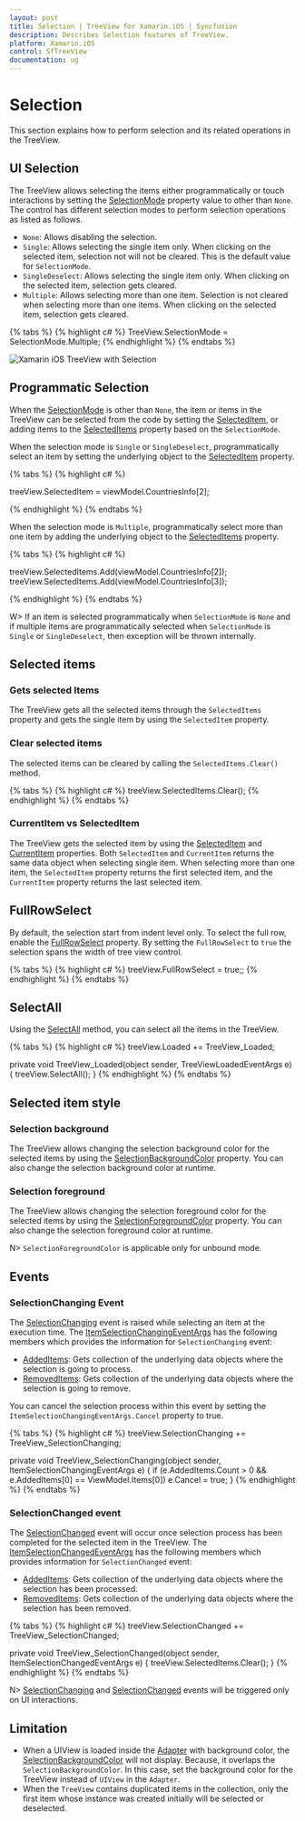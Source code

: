 ```yaml
---
layout: post
title: Selection | TreeView for Xamarin.iOS | Syncfusion
description: Describes Selection features of TreeView.
platform: Xamarin.iOS
control: SfTreeView
documentation: ug
---
```


# Selection

This section explains how to perform selection and its related operations in the TreeView.

## UI Selection
The TreeView allows selecting the items either programmatically or touch interactions by setting the [SelectionMode](https://help.syncfusion.com/cr/xamarin-ios/Syncfusion.SfTreeView.iOS~Syncfusion.iOS.TreeView.SfTreeView~SelectionMode.html) property value to other than `None`. The control has different selection modes to perform selection operations as listed as follows.

* `None`: Allows disabling the selection.
* `Single`: Allows selecting the single item only. When clicking on the selected item, selection not will not be cleared. This is the default value for `SelectionMode`.
* `SingleDeselect`: Allows selecting the single item only. When clicking on the selected item, selection gets cleared.
* `Multiple`: Allows selecting more than one item. Selection is not cleared when selecting more than one items. When clicking on the selected item, selection gets cleared.

{% tabs %}
{% highlight c# %}
TreeView.SelectionMode = SelectionMode.Multiple;
{% endhighlight %}
{% endtabs %}

![Xamarin iOS TreeView with Selection](Images/TreeView_Selection.png)

## Programmatic Selection

When the [SelectionMode](https://help.syncfusion.com/cr/xamarin-ios/Syncfusion.SfTreeView.iOS~Syncfusion.iOS.TreeView.SfTreeView~SelectionMode.html) is other than `None`, the item or items in the TreeView can be selected from the code by setting the [SelectedItem](https://help.syncfusion.com/cr/xamarin-ios/Syncfusion.SfTreeView.iOS~Syncfusion.iOS.TreeView.SfTreeView~SelectedItem.html), or adding items to the [SelectedItems](https://help.syncfusion.com/cr/xamarin-ios/Syncfusion.SfTreeView.iOS~Syncfusion.iOS.TreeView.SfTreeView~SelectedItems.html) property based on the `SelectionMode`.

When the selection mode is `Single` or `SingleDeselect`, programmatically select an item by setting the underlying object to the [SelectedItem](https://help.syncfusion.com/cr/xamarin-ios/Syncfusion.SfTreeView.iOS~Syncfusion.iOS.TreeView.SfTreeView~SelectedItem.html) property.

{% tabs %}
{% highlight c# %}

treeView.SelectedItem = viewModel.CountriesInfo[2];

{% endhighlight %}
{% endtabs %}

When the selection mode is `Multiple`, programmatically select more than one item by adding the underlying object to the [SelectedItems](https://help.syncfusion.com/cr/xamarin-ios/Syncfusion.SfTreeView.iOS~Syncfusion.iOS.TreeView.SfTreeView~SelectedItems.html) property.

{% tabs %}
{% highlight c# %}

treeView.SelectedItems.Add(viewModel.CountriesInfo[2]);
treeView.SelectedItems.Add(viewModel.CountriesInfo[3]);

{% endhighlight %}
{% endtabs %}

W> If an item is selected programmatically when `SelectionMode` is `None` and if multiple items are programmatically selected when `SelectionMode` is `Single` or `SingleDeselect`, then exception will be thrown internally.

## Selected items 

### Gets selected Items
The TreeView gets all the selected items through the `SelectedItems` property and gets the single item by using the `SelectedItem` property.

### Clear selected items
The selected items can be cleared by calling the `SelectedItems.Clear()` method.

{% tabs %}
{% highlight c# %}
treeView.SelectedItems.Clear();
{% endhighlight %}
{% endtabs %}

### CurrentItem vs SelectedItem

The TreeView gets the selected item by using the [SelectedItem](https://help.syncfusion.com/cr/xamarin-ios/Syncfusion.SfTreeView.iOS~Syncfusion.iOS.TreeView.SfTreeView~SelectedItem.html) and [CurrentItem](https://help.syncfusion.com/cr/xamarin-ios/Syncfusion.SfTreeView.iOS~Syncfusion.iOS.TreeView.SfTreeView~CurrentItem.html) properties. Both `SelectedItem` and `CurrentItem` returns the same data object when selecting single item. When selecting more than one item, the `SelectedItem` property returns the first selected item, and the `CurrentItem` property returns the last selected item.

## FullRowSelect

By default, the selection start from indent level only. To select the full row, enable the [FullRowSelect](https://help.syncfusion.com/cr/cref_files/xamarin-ios/Syncfusion.SfTreeView.iOS~Syncfusion.iOS.TreeView.SfTreeView~FullRowSelect.html) property. By setting the `FullRowSelect` to `true` the selection spans the width of tree view control.

{% tabs %}
{% highlight c# %}
treeView.FullRowSelect = true;;
{% endhighlight %}
{% endtabs %}

## SelectAll

Using the [SelectAll](https://help.syncfusion.com/cr/cref_files/xamarin-ios/Syncfusion.SfTreeView.iOS~Syncfusion.iOS.TreeView.SfTreeView~SelectAll.html) method, you can select all the items in the TreeView.

{% tabs %}
{% highlight c# %}
treeView.Loaded += TreeView_Loaded;

private void TreeView_Loaded(object sender, TreeViewLoadedEventArgs e)
{
    treeView.SelectAll();
}
{% endhighlight %}
{% endtabs %}

## Selected item style

### Selection background

The TreeView allows changing the selection background color for the selected items by using the [SelectionBackgroundColor](https://help.syncfusion.com/cr/xamarin-ios/Syncfusion.SfTreeView.iOS~Syncfusion.iOS.TreeView.SfTreeView~SelectionBackgroundColor.html) property. You can also change the selection background color at runtime.

### Selection foreground

The TreeView allows changing the selection foreground color for the selected items by using the [SelectionForegroundColor](https://help.syncfusion.com/cr/xamarin-ios/Syncfusion.SfTreeView.iOS~Syncfusion.iOS.TreeView.SfTreeView~SelectionForegroundColor.html) property. You can also change the selection foreground color at runtime.

N> `SelectionForegroundColor` is applicable only for unbound mode.

## Events

### SelectionChanging Event

The [SelectionChanging](https://help.syncfusion.com/cr/xamarin-ios/Syncfusion.SfTreeView.iOS~Syncfusion.iOS.TreeView.SfTreeView~SelectionChanging_EV.html) event is raised while selecting an item at the execution time. The [ItemSelectionChangingEventArgs](https://help.syncfusion.com/cr/xamarin-ios/Syncfusion.SfTreeView.iOS~Syncfusion.iOS.TreeView.ItemSelectionChangingEventArgs.html) has the following members which provides the information for `SelectionChanging` event:

* [AddedItems](https://help.syncfusion.com/cr/xamarin-ios/Syncfusion.SfTreeView.iOS~Syncfusion.iOS.TreeView.ItemSelectionChangingEventArgs~AddedItems.html): Gets collection of the underlying data objects where the selection is going to process.
* [RemovedItems](https://help.syncfusion.com/cr/xamarin-ios/Syncfusion.SfTreeView.iOS~Syncfusion.iOS.TreeView.ItemSelectionChangingEventArgs~RemovedItems.html): Gets collection of the underlying data objects where the selection is going to remove.

You can cancel the selection process within this event by setting the `ItemSelectionChangingEventArgs.Cancel` property to true.

{% tabs %}
{% highlight c# %}
treeView.SelectionChanging += TreeView_SelectionChanging;  

private void TreeView_SelectionChanging(object sender, ItemSelectionChangingEventArgs e)
{
   if (e.AddedItems.Count > 0 && e.AddedItems[0] == ViewModel.Items[0])
       e.Cancel = true;
}
{% endhighlight %}
{% endtabs %}

### SelectionChanged event

The [SelectionChanged](https://help.syncfusion.com/cr/xamarin-ios/Syncfusion.SfTreeView.iOS~Syncfusion.iOS.TreeView.SfTreeView~SelectionChanged_EV.html) event will occur once selection process has been completed for the selected item in the TreeView. The [ItemSelectionChangedEventArgs](https://help.syncfusion.com/cr/xamarin-ios/Syncfusion.SfTreeView.iOS~Syncfusion.iOS.TreeView.ItemSelectionChangedEventArgs.html) has the following members which provides information for `SelectionChanged` event:

* [AddedItems](https://help.syncfusion.com/cr/xamarin-ios/Syncfusion.SfTreeView.iOS~Syncfusion.iOS.TreeView.ItemSelectionChangedEventArgs~AddedItems.html): Gets collection of the underlying data objects where the selection has been processed.
* [RemovedItems](https://help.syncfusion.com/cr/xamarin-ios/Syncfusion.SfTreeView.iOS~Syncfusion.iOS.TreeView.ItemSelectionChangedEventArgs~RemovedItems.html): Gets collection of the underlying data objects where the selection has been removed.

{% tabs %}
{% highlight c# %}
treeView.SelectionChanged += TreeView_SelectionChanged;  

private void TreeView_SelectionChanged(object sender, ItemSelectionChangedEventArgs e)
{
   treeView.SelectedItems.Clear();
}
{% endhighlight %}
{% endtabs %}

N> [SelectionChanging](https://help.syncfusion.com/cr/xamarin-ios/Syncfusion.SfTreeView.iOS~Syncfusion.iOS.TreeView.SfTreeView~SelectionChanging_EV.html) and [SelectionChanged](https://help.syncfusion.com/cr/xamarin-ios/Syncfusion.SfTreeView.iOS~Syncfusion.iOS.TreeView.SfTreeView~SelectionChanged_EV.html) events will be triggered only on UI interactions.

## Limitation

* When a UIView is loaded inside the [Adapter](https://help.syncfusion.com/cr/xamarin-ios/Syncfusion.SfTreeView.iOS~Syncfusion.iOS.TreeView.SfTreeView~Adapter.html) with background color, the [SelectionBackgroundColor](https://help.syncfusion.com/cr/xamarin-ios/Syncfusion.SfTreeView.iOS~Syncfusion.iOS.TreeView.SfTreeView~SelectionBackgroundColor.html) will not display. Because, it overlaps the `SelectionBackgroundColor`. In this case, set the background color for the TreeView instead of `UIView` in the `Adapter`.
 * When the `TreeView` contains duplicated items in the collection, only the first item whose instance was created initially will be selected or deselected.